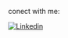 conect with me:

[![Linkedin](https://img.shields.io/badge/LinkedIn-0077B5?style=for-the-badge&logo=linkedin&logoColor=white)](https://www.linkedin.com)


<!--
**damaressesi/damaressesi** is a ✨ _special_ ✨ repository because its `README.md` (this file) appears on your GitHub profile.

Here are some ideas to get you started:

- 🔭 I’m currently working on ...
- 🌱 I’m currently learning ...
- 👯 I’m looking to collaborate on ...
- 🤔 I’m looking for help with ...
- 💬 Ask me about ...
- 📫 How to reach me: ...
- 😄 Pronouns: ...
- ⚡ Fun fact: ...
-->
